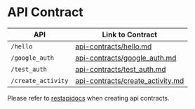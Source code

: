 # API Contract
| API | Link to Contract |
| ----------- | ----------- |
| `/hello` | [api-contracts/hello.md](api-contracts/hello.md) |
| `/google_auth` | [api-contracts/google_auth.md](api-contracts/google_auth.md) |
| `/test_auth` | [api-contracts/test_auth.md](api-contracts/test_auth.md) |
| `/create_activity` | [api-contracts/create_activity.md](api-contracts/create_activity.md) |

Please refer to [restapidocs](https://github.com/jamescooke/restapidocs/blob/master/examples/login.md) when creating api contracts.
